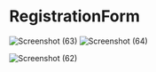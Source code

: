 # RegistrationForm


![Screenshot (63)](https://github.com/AnantPatel1/RegistrationForm/assets/106820511/590f2587-076f-43d6-b956-dcae94e28295)
![Screenshot (64)](https://github.com/AnantPatel1/RegistrationForm/assets/106820511/2b7ec12c-5fe8-4d00-9bf8-cef7f04d8bc6)


![Screenshot (62)](https://github.com/AnantPatel1/RegistrationForm/assets/106820511/d4f458f5-3733-4182-9c27-a90b01a4c34f)

